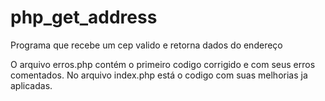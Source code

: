 # php_get_address

Programa que recebe um cep valido e retorna dados do endereço

O arquivo erros.php contém o primeiro codigo corrigido e com seus erros comentados.
No arquivo index.php está o codigo com suas melhorias ja aplicadas.
